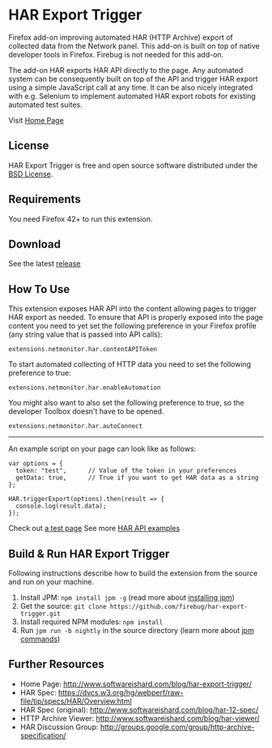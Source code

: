 # HAR Export Trigger
Firefox add-on improving automated HAR (HTTP Archive) export of collected
data from the Network panel. This add-on is built on top of native developer
tools in Firefox. Firebug is not needed for this add-on.

The add-on HAR exports HAR API directly to the page. Any automated system can
be consequently built on top of the API and trigger HAR export using a simple
JavaScript call at any time. It can be also nicely integrated with e.g.
Selenium to implement automated HAR export robots for existing automated test
suites.

Visit [Home Page](http://www.softwareishard.com/blog/har-export-trigger/)

License
-------
HAR Export Trigger is free and open source software distributed under the
[BSD License](https://github.com/firebug/har-export-trigger/blob/master/license.txt).

Requirements
------------
You need Firefox 42+ to run this extension.

Download
--------
See the latest [release](https://github.com/firebug/har-export-trigger/releases)

How To Use
----------
This extension exposes HAR API into the content allowing pages to trigger
HAR export as needed. To ensure that API is properly exposed into the
page content you need to yet set the following preference
in your Firefox profile (any string value that is passed into API calls):

`extensions.netmonitor.har.contentAPIToken`

To start automated collecting of HTTP data you need to set
the following preference to true:

`extensions.netmonitor.har.enableAutomation`

You might also want to also set the following preference to true,
so the developer Toolbox doesn't have to be opened.

`extensions.netmonitor.har.autoConnect`

---

An example script on your page can look like as follows:

```
var options = {
  token: "test",      // Value of the token in your preferences
  getData: true,      // True if you want to get HAR data as a string
};

HAR.triggerExport(options).then(result => {
  console.log(result.data);
});
```

Check out [a test page](http://janodvarko.cz/har/tests/har-export-trigger/har-export-api.html)
See more [HAR API examples](https://github.com/firebug/har-export-trigger/wiki/Examples)

Build & Run HAR Export Trigger
------------------------------
Following instructions describe how to build the extension
from the source and run on your machine.

1. Install JPM: `npm install jpm -g` (read more about [installing jpm](https://developer.mozilla.org/en-US/Add-ons/SDK/Tools/jpm#Installation))
2. Get the source: `git clone https://github.com/firebug/har-export-trigger.git`
3. Install required NPM modules: `npm install`
4. Run `jpm run -b nightly` in the source directory (learn more about [jpm commands](https://developer.mozilla.org/en-US/Add-ons/SDK/Tools/jpm#Command_reference))

Further Resources
-----------------
* Home Page: http://www.softwareishard.com/blog/har-export-trigger/
* HAR Spec: https://dvcs.w3.org/hg/webperf/raw-file/tip/specs/HAR/Overview.html
* HAR Spec (original): http://www.softwareishard.com/blog/har-12-spec/
* HTTP Archive Viewer: http://www.softwareishard.com/blog/har-viewer/
* HAR Discussion Group: http://groups.google.com/group/http-archive-specification/

